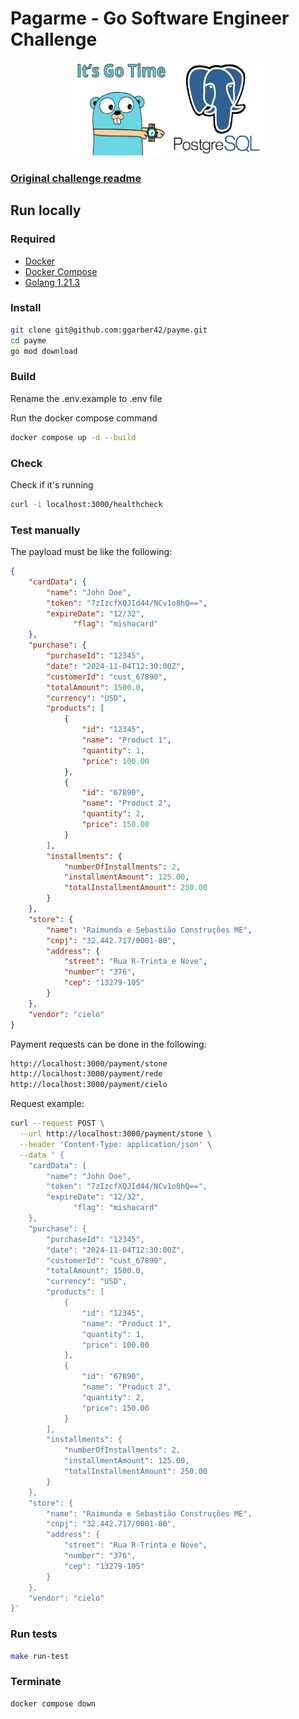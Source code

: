 # Pagarme - Go Software Engineer Challenge 

<p align="center">
	<img src="docs/images/gopher.png" alt="gopher image" width="150" height="150"/>
	<img src="docs/images/postgres.png" width="150" height="150"/>
</p>

### [Original challenge readme](https://website-name.com)


## Run locally

### Required

- [Docker](https://docs.docker.com/install/)
- [Docker Compose](https://docs.docker.com/compose/install/)
- [Golang 1.21.3](https://golang.org/doc/install)
  
### Install

```bash
git clone git@github.com:ggarber42/payme.git
cd payme
go mod download
```

### Build

Rename the .env.example to .env file

Run the docker compose command

```bash
docker compose up -d --build
```

### Check

Check if it's running

```bash
curl -i localhost:3000/healthcheck
```

### Test manually

The payload must be like the following:

```json
{
    "cardData": {
        "name": "John Doe",
        "token": "7zIzcfXQJId44/NCv1o8hQ==",
        "expireDate": "12/32",
			  "flag": "mishacard"
    },
    "purchase": {
        "purchaseId": "12345",
        "date": "2024-11-04T12:30:00Z",
        "customerId": "cust_67890",
        "totalAmount": 1500.0,
        "currency": "USD",
        "products": [
            {
                "id": "12345",
                "name": "Product 1",
                "quantity": 1,
                "price": 100.00
            },
            {
                "id": "67890",
                "name": "Product 2",
                "quantity": 2,
                "price": 150.00
            }
        ],
        "installments": {
            "numberOfInstallments": 2,
            "installmentAmount": 125.00,
            "totalInstallmentAmount": 250.00
        }
    },
    "store": {
        "name": "Raimunda e Sebastião Construções ME",
        "cnpj": "32.442.717/0001-80",
        "address": {
            "street": "Rua R-Trinta e Nove",
            "number": "376",
            "cep": "13279-105"
        }
    },
    "vendor": "cielo"
}
```

Payment requests can be done in the following:

```bash
http://localhost:3000/payment/stone
http://localhost:3000/payment/rede
http://localhost:3000/payment/cielo
```

Request example:

```bash
curl --request POST \
  --url http://localhost:3000/payment/stone \
  --header 'Content-Type: application/json' \
  --data ' {
    "cardData": {
        "name": "John Doe",
        "token": "7zIzcfXQJId44/NCv1o8hQ==",
        "expireDate": "12/32",
			  "flag": "mishacard"
    },
    "purchase": {
        "purchaseId": "12345",
        "date": "2024-11-04T12:30:00Z",
        "customerId": "cust_67890",
        "totalAmount": 1500.0,
        "currency": "USD",
        "products": [
            {
                "id": "12345",
                "name": "Product 1",
                "quantity": 1,
                "price": 100.00
            },
            {
                "id": "67890",
                "name": "Product 2",
                "quantity": 2,
                "price": 150.00
            }
        ],
        "installments": {
            "numberOfInstallments": 2,
            "installmentAmount": 125.00,
            "totalInstallmentAmount": 250.00
        }
    },
    "store": {
        "name": "Raimunda e Sebastião Construções ME",
        "cnpj": "32.442.717/0001-80",
        "address": {
            "street": "Rua R-Trinta e Nove",
            "number": "376",
            "cep": "13279-105"
        }
    },
    "vendor": "cielo"
}'
```

### Run tests

```bash
make run-test
```

### Terminate

```bash
docker compose down
```
